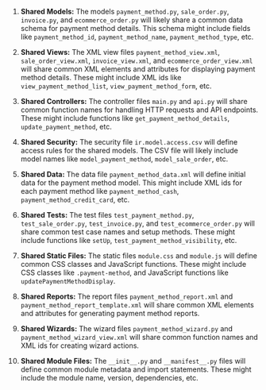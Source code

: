 1. **Shared Models:** The models `payment_method.py`, `sale_order.py`, `invoice.py`, and `ecommerce_order.py` will likely share a common data schema for payment method details. This schema might include fields like `payment_method_id`, `payment_method_name`, `payment_method_type`, etc.

2. **Shared Views:** The XML view files `payment_method_view.xml`, `sale_order_view.xml`, `invoice_view.xml`, and `ecommerce_order_view.xml` will share common XML elements and attributes for displaying payment method details. These might include XML ids like `view_payment_method_list`, `view_payment_method_form`, etc.

3. **Shared Controllers:** The controller files `main.py` and `api.py` will share common function names for handling HTTP requests and API endpoints. These might include functions like `get_payment_method_details`, `update_payment_method`, etc.

4. **Shared Security:** The security file `ir.model.access.csv` will define access rules for the shared models. The CSV file will likely include model names like `model_payment_method`, `model_sale_order`, etc.

5. **Shared Data:** The data file `payment_method_data.xml` will define initial data for the payment method model. This might include XML ids for each payment method like `payment_method_cash`, `payment_method_credit_card`, etc.

6. **Shared Tests:** The test files `test_payment_method.py`, `test_sale_order.py`, `test_invoice.py`, and `test_ecommerce_order.py` will share common test case names and setup methods. These might include functions like `setUp`, `test_payment_method_visibility`, etc.

7. **Shared Static Files:** The static files `module.css` and `module.js` will define common CSS classes and JavaScript functions. These might include CSS classes like `.payment-method`, and JavaScript functions like `updatePaymentMethodDisplay`.

8. **Shared Reports:** The report files `payment_method_report.xml` and `payment_method_report_template.xml` will share common XML elements and attributes for generating payment method reports.

9. **Shared Wizards:** The wizard files `payment_method_wizard.py` and `payment_method_wizard_view.xml` will share common function names and XML ids for creating wizard actions.

10. **Shared Module Files:** The `__init__.py` and `__manifest__.py` files will define common module metadata and import statements. These might include the module name, version, dependencies, etc.